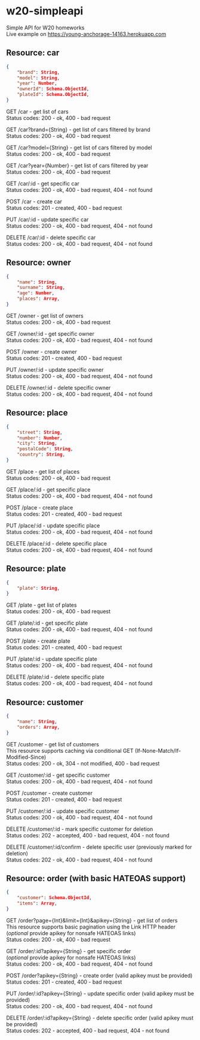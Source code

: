 # w20-simpleapi
Simple API for W20 homeworks  
Live example on https://young-anchorage-14163.herokuapp.com

## Resource: car

```json
{
	"brand": String,
	"model": String,
	"year": Number,
	"ownerId": Schema.ObjectId,
	"plateId": Schema.ObjectId, 
}
```

GET /car - get list of cars  
Status codes: 200 - ok, 400 - bad request

GET /car?brand={String} - get list of cars filtered by brand  
Status codes: 200 - ok, 400 - bad request

GET /car?model={String} - get list of cars filtered by model  
Status codes: 200 - ok, 400 - bad request

GET /car?year={Number} - get list of cars filtered by year  
Status codes: 200 - ok, 400 - bad request

GET /car/:id - get specific car  
Status codes: 200 - ok, 400 - bad request, 404 - not found

POST /car - create car  
Status codes: 201 - created, 400 - bad request

PUT /car/:id - update specific car  
Status codes: 200 - ok, 400 - bad request, 404 - not found

DELETE /car/:id - delete specific car  
Status codes: 200 - ok, 400 - bad request, 404 - not found

## Resource: owner

```json
{
	"name": String,
	"surname": String,
	"age": Number,
	"places": Array,
}
```

GET /owner - get list of owners  
Status codes: 200 - ok, 400 - bad request

GET /owner/:id - get specific owner  
Status codes: 200 - ok, 400 - bad request, 404 - not found

POST /owner - create owner  
Status codes: 201 - created, 400 - bad request

PUT /owner/:id - update specific owner  
Status codes: 200 - ok, 400 - bad request, 404 - not found

DELETE /owner/:id - delete specific owner  
Status codes: 200 - ok, 400 - bad request, 404 - not found

## Resource: place

```json
{
    "street": String,
    "number": Number,
    "city": String,
    "postalCode": String,
    "country": String,
}
```

GET /place - get list of places  
Status codes: 200 - ok, 400 - bad request

GET /place/:id - get specific place  
Status codes: 200 - ok, 400 - bad request, 404 - not found

POST /place - create place  
Status codes: 201 - created, 400 - bad request

PUT /place/:id - update specific place  
Status codes: 200 - ok, 400 - bad request, 404 - not found

DELETE /place/:id - delete specific place  
Status codes: 200 - ok, 400 - bad request, 404 - not found

## Resource: plate

```json
{
	"plate": String,
}
```

GET /plate - get list of plates  
Status codes: 200 - ok, 400 - bad request

GET /plate/:id - get specific plate  
Status codes: 200 - ok, 400 - bad request, 404 - not found

POST /plate - create plate  
Status codes: 201 - created, 400 - bad request

PUT /plate/:id - update specific plate  
Status codes: 200 - ok, 400 - bad request, 404 - not found

DELETE /plate/:id - delete specific plate  
Status codes: 200 - ok, 400 - bad request, 404 - not found

## Resource: customer

```json
{
	"name": String,
	"orders": Array,
}
```

GET /customer - get list of customers  
This resource supports caching via conditional GET (If-None-Match/If-Modified-Since)  
Status codes: 200 - ok, 304 - not modified, 400 - bad request

GET /customer/:id - get specific customer  
Status codes: 200 - ok, 400 - bad request, 404 - not found

POST /customer - create customer  
Status codes: 201 - created, 400 - bad request

PUT /customer/:id - update specific customer  
Status codes: 200 - ok, 400 - bad request, 404 - not found

DELETE /customer/:id - mark specific customer for deletion  
Status codes: 202 - accepted, 400 - bad request, 404 - not found

DELETE /customer/:id/confirm - delete specific user (previously marked for deletion)  
Status codes: 202 - ok, 400 - bad request, 404 - not found

## Resource: order (with basic HATEOAS support)

```json
{
	"customer": Schema.ObjectId,
	"items": Array,
}
```

GET /order?page={Int}&limit={Int}&apikey={String} - get list of orders   
This resource supports basic pagination using the Link HTTP header
(*optional* provide apikey for nonsafe HATEOAS links)   
Status codes: 200 - ok, 400 - bad request

GET /order/:id?apikey={String} - get specific order   
(*optional* provide apikey for nonsafe HATEOAS links)   
Status codes: 200 - ok, 400 - bad request, 404 - not found

POST /order?apikey={String} - create order (valid apikey must be provided)  
Status codes: 201 - created, 400 - bad request

PUT /order/:id?apikey={String} - update specific order (valid apikey must be provided)  
Status codes: 200 - ok, 400 - bad request, 404 - not found

DELETE /order/:id?apikey={String} - delete specific order (valid apikey must be provided)  
Status codes: 202 - accepted, 400 - bad request, 404 - not found
